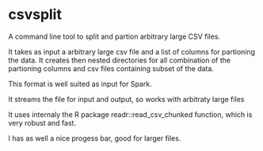 # csvsplit
A command line tool to split and partion arbitrary large CSV files.

It takes as input a arbitrary large csv file and a list of columns for partioning the data.
It creates then nested directories for all combination of the partioning columns and csv files containing subset of the data.

This format is well suited as input for Spark.

It streams the file for input and output, so works with arbitraty large files

It uses internaly the R package readr::read_csv_chunked function, which is very robust and fast.

I has as well a nice progess bar, good for larger files.

